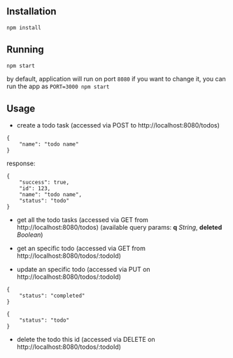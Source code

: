 ## Installation
```sh
npm install
```

## Running
```sh
npm start
```

by default, application will run on port `8080` if you want to change it, you can run the app as `PORT=3000 npm start`

## Usage

* create a todo task (accessed via POST to http://localhost:8080/todos)

```
{
    "name": "todo name"
}
```

response:
```
{
    "success": true,
    "id": 123,
    "name": "todo name",
    "status": "todo"
}
```

* get all the todo tasks (accessed via GET from http://localhost:8080/todos) (available query params: **q** _String_, **deleted** _Boolean_)

* get an specific todo (accessed via GET from http://localhost:8080/todos/:todoId)

* update an specific todo (accessed via PUT on http://localhost:8080/todos/:todoId)

```
{
    "status": "completed"
}
```
```
{
    "status": "todo"
}
```

* delete the todo this id (accessed via DELETE on http://localhost:8080/todos/:todoId)
